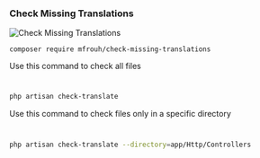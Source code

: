 ### Check Missing Translations

![Check Missing Translations](https://banners.beyondco.de/Check%20Missing%20Translations.png?theme=light&packageManager=composer+require&packageName=mfrouh%2Fcheck-missing-translations&pattern=architect&style=style_1&description=Check+All+Files+if+you+missing+messages+not+been+translated+yet&md=1&showWatermark=0&fontSize=100px&images=https%3A%2F%2Flaravel.com%2Fimg%2Flogomark.min.svg)

```composer
composer require mfrouh/check-missing-translations
```

Use this command to check all files

# 
```bash
php artisan check-translate
```

Use this command to check files only in a specific directory

#
```bash
php artisan check-translate --directory=app/Http/Controllers
```
